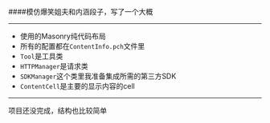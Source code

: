 ####模仿爆笑姐夫和内涵段子，写了一个大概

----

- 使用的Masonry纯代码布局
- 所有的配置都在`ContentInfo.pch`文件里
- `Tool`是工具类
- `HTTPManager`是请求类
- `SDKManager`这个类里我准备集成所需的第三方SDK
- `ContentCell`是主要的显示内容的cell

----
项目还没完成，结构也比较简单
